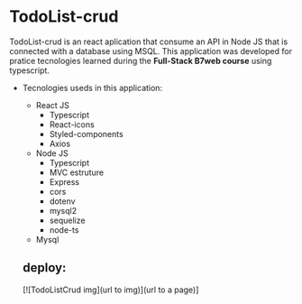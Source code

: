 # TodoList-crud
 TodoList-crud is an react aplication that consume an API in Node JS that is connected with a database using MSQL. This application was developed for pratice tecnologies learned during the **Full-Stack B7web course** using typescript.
 - Tecnologies useds in this application:   
    * React JS
      * Typescript
      * React-icons
      * Styled-components
      * Axios 
    * Node JS
      * Typescript
      * MVC estruture 
      * Express
      * cors
      * dotenv
      * mysql2
      * sequelize
      * node-ts
    * Mysql

    ##  deploy:
    [![TodoListCrud img](url to img)](url to a page)]

